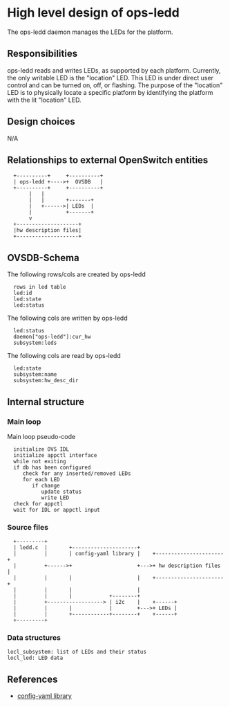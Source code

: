 # High level design of ops-ledd
The ops-ledd daemon manages the LEDs for the platform.

## Responsibilities
ops-ledd reads and writes LEDs, as supported by each platform. Currently, the only writable LED is the "location" LED. This LED is under direct user control and can be turned on, off, or flashing. The purpose of the "location" LED is to physically locate a specific platform by identifying the platform with the lit "location" LED.

## Design choices
N/A

## Relationships to external OpenSwitch entities
```ditaa
  +----------+     +----------+
  | ops-ledd +---->+  OVSDB   |
  +----------+     +----------+
       |   |
       |   |       +-------+
       |   +------>| LEDs  |
       |           +-------+
       v
  +--------------------+
  |hw description files|
  +--------------------+
```

## OVSDB-Schema
The following rows/cols are created by ops-ledd
```
  rows in led table
  led:id
  led:state
  led:status
```

The following cols are written by ops-ledd
```
  led:status
  daemon["ops-ledd"]:cur_hw
  subsystem:leds
```

The following cols are read by ops-ledd
```
  led:state
  subsystem:name
  subsystem:hw_desc_dir
```

## Internal structure
### Main loop
Main loop pseudo-code
```
  initialize OVS IDL
  initialize appctl interface
  while not exiting
  if db has been configured
     check for any inserted/removed LEDs
     for each LED
        if change
           update status
           write LED
  check for appctl
  wait for IDL or appctl input
```

### Source files
```ditaa
  +---------+
  | ledd.c  |       +---------------------+
  |         |       | config-yaml library |    +----------------------+
  |         +------>+                     +--->+ hw description files |
  |         |       |                     |    +----------------------+
  |         |       |                     |
  |         |       |            +--------+
  |         +------------------> | i2c    |    +------+
  |         |       |            |        +--->+ LEDs |
  |         |       +------------+--------+    +------+
  +---------+
```

### Data structures
```
locl_subsystem: list of LEDs and their status
locl_led: LED data
```

## References
* [config-yaml library](http://www.openswitch.net/dev/config_yaml_design)
